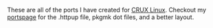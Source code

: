 These are all of the ports I have created for [CRUX Linux](https://crux.nu/). Checkout my [portspage](https://www3.nd.edu/~cbailey8/crux/) for the .httpup file, pkgmk dot files, and a better layout.

